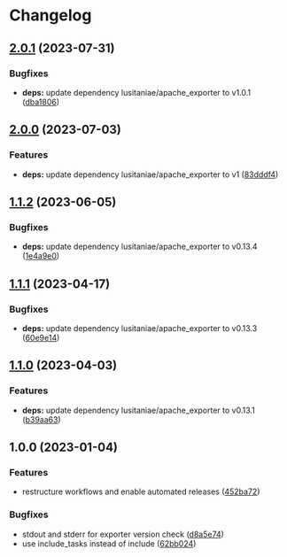# Changelog

## [2.0.1](https://github.com/rolehippie/apache/compare/v2.0.0...v2.0.1) (2023-07-31)


### Bugfixes

* **deps:** update dependency lusitaniae/apache_exporter to v1.0.1 ([dba1806](https://github.com/rolehippie/apache/commit/dba18060dad49845f59ce4bb13e48793ea3306f0))

## [2.0.0](https://github.com/rolehippie/apache/compare/v1.1.2...v2.0.0) (2023-07-03)


### Features

* **deps:** update dependency lusitaniae/apache_exporter to v1 ([83dddf4](https://github.com/rolehippie/apache/commit/83dddf431299a1b317f8d22434cdbb2bf72eb8ee))

## [1.1.2](https://github.com/rolehippie/apache/compare/v1.1.1...v1.1.2) (2023-06-05)


### Bugfixes

* **deps:** update dependency lusitaniae/apache_exporter to v0.13.4 ([1e4a9e0](https://github.com/rolehippie/apache/commit/1e4a9e0832e207e36716e9b017d26e575b26fe05))

## [1.1.1](https://github.com/rolehippie/apache/compare/v1.1.0...v1.1.1) (2023-04-17)


### Bugfixes

* **deps:** update dependency lusitaniae/apache_exporter to v0.13.3 ([60e9e14](https://github.com/rolehippie/apache/commit/60e9e14efaf858e1b955fc135b426edda8a20be9))

## [1.1.0](https://github.com/rolehippie/apache/compare/v1.0.0...v1.1.0) (2023-04-03)


### Features

* **deps:** update dependency lusitaniae/apache_exporter to v0.13.1 ([b39aa63](https://github.com/rolehippie/apache/commit/b39aa63b342f5ac51559f0ef19125ed613719ead))

## 1.0.0 (2023-01-04)


### Features

* restructure workflows and enable automated releases ([452ba72](https://github.com/rolehippie/apache/commit/452ba72414c484e0964adfde0cc4b35e39f531df))


### Bugfixes

* stdout and stderr for exporter version check ([d8a5e74](https://github.com/rolehippie/apache/commit/d8a5e746ce8fda104d641b4a688f936e59b9d0be))
* use include_tasks instead of include ([62bb024](https://github.com/rolehippie/apache/commit/62bb024348b4e386676df7a86b4370e96b0943d8))
